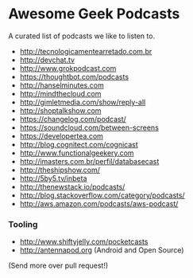# Awesome Geek Podcasts

A curated list of podcasts we like to listen to.

* http://tecnologicamentearretado.com.br
* http://devchat.tv
* http://www.grokpodcast.com
* https://thoughtbot.com/podcasts
* http://hanselminutes.com
* http://mindthecloud.com
* http://gimletmedia.com/show/reply-all
* http://shoptalkshow.com
* https://changelog.com/podcast/
* https://soundcloud.com/between-screens
* https://developertea.com
* http://blog.cognitect.com/cognicast
* http://www.functionalgeekery.com
* http://imasters.com.br/perfil/databasecast
* http://theshipshow.com/
* http://5by5.tv/inbeta
* http://thenewstack.io/podcasts/
* http://blog.stackoverflow.com/category/podcasts/
* http://aws.amazon.com/podcasts/aws-podcast/

### Tooling

* http://www.shiftyjelly.com/pocketcasts
* http://antennapod.org (Android and Open Source)

(Send more over pull request!)
